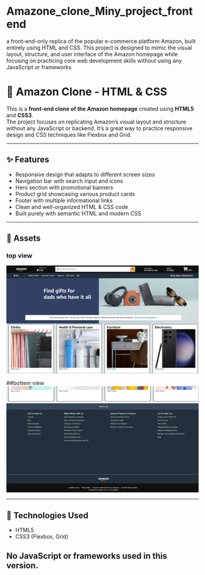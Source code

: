 # Amazone_clone_Miny_project_frontend
a front-end-only replica of the popular e-commerce platform Amazon, built entirely using HTML and CSS. This project is designed to mimic the visual layout, structure, and user interface of the Amazon homepage while focusing on practicing core web development skills without using any JavaScript or frameworks

# 🛒 Amazon Clone - HTML & CSS

This is a **front-end clone of the Amazon homepage** created using **HTML5** and **CSS3**.  
The project focuses on replicating Amazon’s visual layout and structure without any JavaScript or backend. It’s a great way to practice responsive design and CSS techniques like Flexbox and Grid.

---

## ✨ Features

- Responsive design that adapts to different screen sizes  
- Navigation bar with search input and icons  
- Hero section with promotional banners  
- Product grid showcasing various product cards  
- Footer with multiple informational links  
- Clean and well-organized HTML & CSS code  
- Built purely with semantic HTML and modern CSS

---

## 📸 Assets

### top view 
![Assets top1](assets/top1.png)  

##bottem view
![Assets bottom1](assets/bottom1.png)

---

## 🧱 Technologies Used

- HTML5  
- CSS3 (Flexbox, Grid)

No JavaScript or frameworks used in this version.
---



